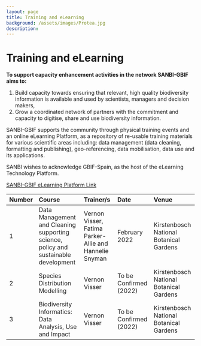 ```yaml
---
layout: page
title: Training and eLearning
background: /assets/images/Protea.jpg
description: 
---
```

# Training and eLearning

**To support capacity enhancement activities in the network SANBI-GBIF aims to:** 

1. Build capacity towards ensuring that relevant, high quality biodiversity information is
available and used by scientists, managers and decision makers,
2. Grow a coordinated network of partners with the commitment and capacity to
digitise, share and use biodiversity information.

SANBI-GBIF supports the community through physical training events and an online eLearning Platform, as a repository of re-usable training materials for various
scientific areas including: data management (data cleaning, formatting and publishing), geo-referencing, data mobilisation, data use and its applications.

SANBI wishes to acknowledge GBIF-Spain, as the host of the eLearning Technology Platform. 

[SANBI-GBIF eLearning Platform Link](https://elearning.gbif.es) 

| Number     | Course    | Trainer/s   |Date |Venue|
| :------------- | :---------- | :---------- |:----------|:----------|
|1|Data Management and Cleaning supporting science, policy and sustainable development|Vernon Visser, Fatima Parker-Allie and Hannelie Snyman|February 2022|Kirstenbosch National Botanical Gardens|
|2|Species Distribution Modelling|Vernon Visser|To be Confirmed (2022)|Kirstenbosch National Botanical Gardens|
|3|Biodiversity Informatics: Data Analysis, Use and Impact|Vernon Visser|To be Confirmed (2022)|Kirstenbosch National Botanical Gardens|

